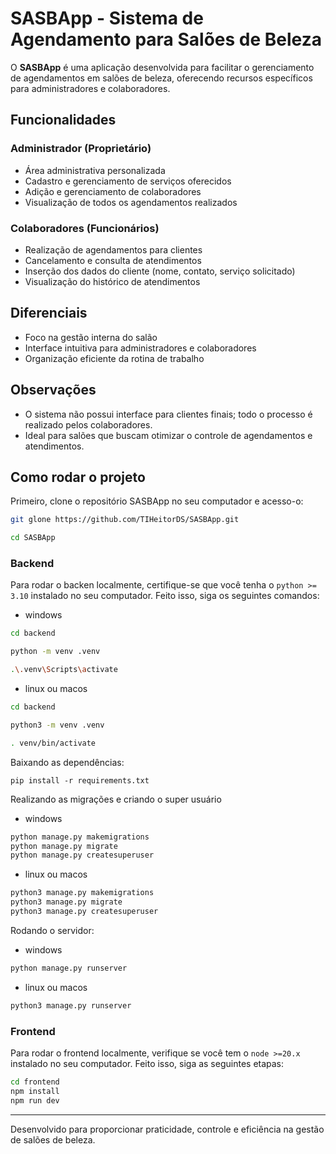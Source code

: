 # SASBApp - Sistema de Agendamento para Salões de Beleza

O **SASBApp** é uma aplicação desenvolvida para facilitar o gerenciamento de agendamentos em salões de beleza, oferecendo recursos específicos para administradores e colaboradores.

## Funcionalidades

### Administrador (Proprietário)
- Área administrativa personalizada
- Cadastro e gerenciamento de serviços oferecidos
- Adição e gerenciamento de colaboradores
- Visualização de todos os agendamentos realizados

### Colaboradores (Funcionários)
- Realização de agendamentos para clientes
- Cancelamento e consulta de atendimentos
- Inserção dos dados do cliente (nome, contato, serviço solicitado)
- Visualização do histórico de atendimentos

## Diferenciais
- Foco na gestão interna do salão
- Interface intuitiva para administradores e colaboradores
- Organização eficiente da rotina de trabalho

## Observações
- O sistema não possui interface para clientes finais; todo o processo é realizado pelos colaboradores.
- Ideal para salões que buscam otimizar o controle de agendamentos e atendimentos.

## Como rodar o projeto

Primeiro, clone o repositório SASBApp no seu computador e acesso-o:

```bash
git glone https://github.com/TIHeitorDS/SASBApp.git

cd SASBApp
```

### Backend
Para rodar o backen localmente, certifique-se que você tenha o ```python >= 3.10``` instalado no seu computador. Feito isso, siga os seguintes comandos:


- windows
```bash
cd backend

python -m venv .venv

.\.venv\Scripts\activate
```

- linux ou macos

```bash
cd backend

python3 -m venv .venv

. venv/bin/activate
```

Baixando as dependências:
```python3
pip install -r requirements.txt
```

Realizando as migrações e criando o super usuário

- windows
```python
python manage.py makemigrations
python manage.py migrate
python manage.py createsuperuser
```

- linux ou macos
```python
python3 manage.py makemigrations
python3 manage.py migrate
python3 manage.py createsuperuser
```

Rodando o servidor:

- windows
```python
python manage.py runserver
```

- linux ou macos
```python
python3 manage.py runserver
```

### Frontend
Para rodar o frontend localmente, verifique se você tem o ```node >=20.x``` instalado no seu computador. Feito isso, siga as seguintes etapas:

```bash
cd frontend
npm install
npm run dev
```

---

Desenvolvido para proporcionar praticidade, controle e eficiência na gestão de salões de beleza.

